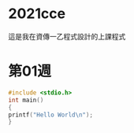 # 2021cce
這是我在資傳一乙程式設計的上課程式

# 第01週

```C
#include <stdio.h>
int main() 
{
printf("Hello World\n");
} 
